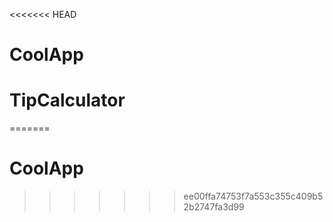 <<<<<<< HEAD
# CoolApp
# TipCalculator
=======
# CoolApp
>>>>>>> ee00ffa74753f7a553c355c409b52b2747fa3d99
